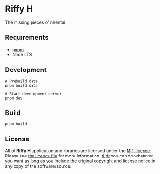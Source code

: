 Riffy H
===

The missing pieces of nhentai

Requirements
------------

- [pnpm](https://pnpm.io/)
- Node LTS

Development
---

```
# Prebuild data
pnpm build:data

# Start development server
pnpm dev
```

Build
---

```
pnpm build
```

License
-------

All of **Riffy H** application and libraries are licensed under the [MIT licence](https://opensource.org/licenses/MIT). Please see [the licence file](LICENCE) for more information. [tl;dr](https://tldrlegal.com/license/mit-license) you can do whatever you want as long as you include the original copyright and license notice in any copy of the software/source.
